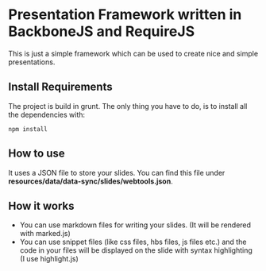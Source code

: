 # Presentation Framework written in BackboneJS and RequireJS
This is just a simple framework which can be used to create nice and simple presentations.


## Install Requirements
The project is build in grunt. The only thing you have to do, is to install all the dependencies with:

```
npm install
```

## How to use
It uses a JSON file to store your slides.
You can find this file under __resources/data/data-sync/slides/webtools.json__.

## How it works
- You can use markdown files for writing your slides. (It will be rendered with marked.js)
- You can use snippet files (like css files, hbs files, js files etc.) and the code in your files will be displayed on the slide with syntax highlighting (I use highlight.js)
